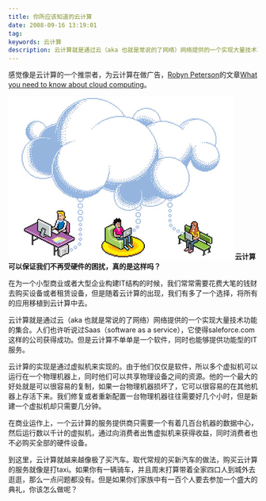 ```yaml
---
title: 你所应该知道的云计算
date: 2008-09-16 13:19:01
tag: 
keywords: 云计算
description: 云计算就是通过云（aka 也就是常说的了网络）网络提供的一个实现大量技术功能的集合。
---
```



感觉像是云计算的一个推崇者，为云计算在做广告，[Robyn Peterson](http://www.pcmag.com/author_bio/0,1908,a=2550,00.asp)的文章[What you need to know about cloud computing](http://www.pcmag.com/article2/0,2817,2330238,00.asp)。

![](20080916-cloud-compute/091608_0518_1.png)
**云计算可以保证我们不再受硬件的困扰，真的是这样吗？**

在为一个小型商业或者大型企业构建IT结构的时候，我们常常需要花费大笔的钱财去购买设备或者租赁设备，但是随着云计算的出现，我们有多了一个选择，将所有的应用移植到云计算中去。

云计算就是通过云（aka 也就是常说的了网络）网络提供的一个实现大量技术功能的集合。人们也许听说过Saas（software as a service），它使得saleforce.com这样的公司获得成功。但是云计算不单单是一个软件，同时也能够提供功能型的IT服务。

云计算的实现是通过虚拟机来实现的。由于他们仅仅是软件，所以多个虚拟机可以运行在一个物理机器上，同时他们可以共享物理设备之间的资源。他的一个最大的好处就是可以很容易的复制，如果一台物理机器损坏了，它可以很容易的在其他机器上存活下来。我们修复或者重新配置一台物理机器往往需要好几个小时，但是新建一个虚拟机却只需要几分钟。

在商业运作上，一个云计算的服务提供商只需要一个有着几百台机器的数据中心，然后运行数以千计的虚拟机，通过向消费者出售虚拟机来获得收益，同时消费者也不必购买全部的硬件设备。

到这里，云计算就越来越像极了买汽车。取代常规的买新汽车的做法，购买云计算的服务就像是打taxi。如果你有一辆骑车，并且周末打算带着全家四口人到城外去逛逛，那么一点问题都没有。但是如果你们家族中有一百个人要去参加一个盛大的典礼，你该怎么做呢？












